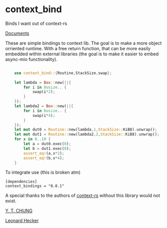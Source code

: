 # context_bind
Binds I want out of context-rs

[Documents](https://valarauca.github.io/context_bind/context_bind/index.html)

These are simple bindings to context lib. The goal is to make a more object orriented runtime. With a free return function,
that can be more easily embedded within external libraries (the goal is to make it easier to embed async-mio functionality).

```rust

    use context_bind::{Routine,StackSize,swap};
    
    let lambda = Box::new(||{
        for i in 0usize.. {
            swap(i*2);
        }
    });
    let lambda2 = Box::new(||{
        for i in 0usize.. {
            swap(i*4);
        }
    });
    let mut dut0 = Routine::new(lambda,1,StackSize::KiB8).unwrap();
    let mut dut1 = Routine::new(lambda2,2,StackSize::KiB8).unwrap();
    for x in 0..10 {
        let a = dut0.exec(0);
        let b = dut1.exec(0);
        assert_eq!(a,x*2);
        assert_eq!(b,x*4);
    }

```

To integrate use (this is broken atm)

```
[dependencies]
context_bindings = "0.0.1"
```

A special thanks to the authors of [context-rs](https://github.com/zonyitoo/context-rs) without this library would not exist.

[Y. T. CHUNG](https://github.com/zonyitoo)

[Leonard Hecker](https://github.com/lhecker)
